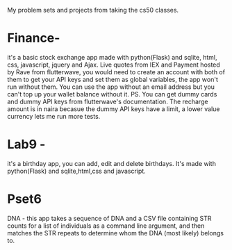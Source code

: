 My problem sets and projects from taking the cs50 classes.

# Finance- 
  it's a basic stock exchange app made with python(Flask) and sqlite, html, css, javascript, jquery and Ajax. Live quotes from IEX and Payment hosted by Rave from flutterwave, you would need to create an account with both of them to get your API keys and set them as global variables, the app won't run without them. You can use the app without an email address but you can't top up your wallet balance without it. 
  PS. You can get dummy cards and dummy API keys from flutterwave's documentation. The recharge amount is in naira becasue the dummy API keys have a limit, a lower value currency lets me run more tests.

# Lab9 - 
  it's a birthday app, you can add, edit and delete birthdays. It's made with python(Flask) and sqlite,html,css and javascript.

# Pset6
DNA - this app takes a sequence of DNA and a CSV file containing STR counts for a list of individuals as a command line argument, and then matches the STR repeats to determine whom the DNA (most likely) belongs to.
